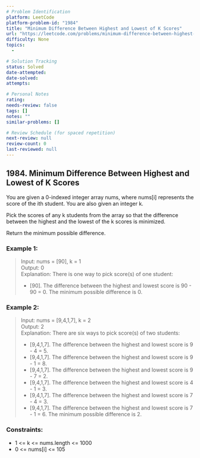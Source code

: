 ```yaml
---
# Problem Identification
platform: LeetCode
platform-problem-id: "1984"
title: "Minimum Difference Between Highest and Lowest of K Scores"
url: "https://leetcode.com/problems/minimum-difference-between-highest-and-lowest-of-k-scores/"
difficulty: None
topics:
  -

# Solution Tracking
status: Solved
date-attempted:
date-solved:
attempts:

# Personal Notes
rating:
needs-review: false
tags: []
notes: ""
similar-problems: []

# Review Schedule (for spaced repetition)
next-review: null
review-count: 0
last-reviewed: null
---
```


## 1984. Minimum Difference Between Highest and Lowest of K Scores
You are given a 0-indexed integer array nums, where nums[i] represents the score of the ith student. You are also given an integer k.

Pick the scores of any k students from the array so that the difference between the highest and the lowest of the k scores is minimized.

Return the minimum possible difference.

### Example 1:

> Input: nums = [90], k = 1<br/>
> Output: 0<br/>
> Explanation: There is one way to pick score(s) of one student:<br/>
> - [90]. The difference between the highest and lowest score is 90 - 90 = 0.
> The minimum possible difference is 0.

### Example 2:

> Input: nums = [9,4,1,7], k = 2<br/>
> Output: 2<br/>
> Explanation: There are six ways to pick score(s) of two students:<br/>
> - [9,4,1,7]. The difference between the highest and lowest score is 9 - 4 = 5.
> - [9,4,1,7]. The difference between the highest and lowest score is 9 - 1 = 8.
> - [9,4,1,7]. The difference between the highest and lowest score is 9 - 7 = 2.
> - [9,4,1,7]. The difference between the highest and lowest score is 4 - 1 = 3.
> - [9,4,1,7]. The difference between the highest and lowest score is 7 - 4 = 3.
> - [9,4,1,7]. The difference between the highest and lowest score is 7 - 1 = 6.
> The minimum possible difference is 2.
 

### Constraints:

- 1 <= k <= nums.length <= 1000
- 0 <= nums[i] <= 105